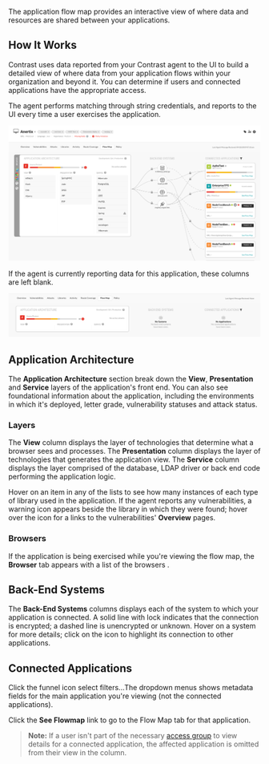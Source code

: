 <!--
title: "Flow map"
description: "Learn how to view the flow of data through your application."
tags: "user UI applications flow map data access"
-->

The application flow map provides an interactive view of where data and resources are shared between your applications. 

## How It Works

Contrast uses data reported from your Contrast agent to the UI to build a detailed view of where data from your application flows within your organization and beyond it. You can determine if users and connected applications have the appropriate access. 

The agent performs matching through string credentials, and reports to the UI every time a user exercises the application. 

<a href="assets/images/Flow-map-active.png" rel="lightbox" title="Flow Map tab"><img class="thumbnail" src="assets/images/Flow-map-active.png"/></a>

If the agent is currently reporting data for this application, these columns are left blank.

<!-- In what scenarios would the agent not report this info? Not exercised? -->

<a href="assets/images/Flow-map-empty.png" rel="lightbox" title="No data in the Flow Map tab"><img class="thumbnail" src="assets/images/Flow-map-empty.png"/></a>

## Application Architecture

The **Application Architecture** section break down the **View**, **Presentation** and **Service** layers of the application's front end. You can also see foundational information about the application, including the environments in which it's deployed, letter grade, vulnerability statuses and attack status. 

### Layers

The **View** column displays the layer of technologies that determine what a browser sees and processes. The **Presentation** column displays the layer of technologies that generates the application view. The **Service** column displays the layer comprised of the database, LDAP driver or back end code performing the application logic.

Hover on an item in any of the lists to see how many instances of each type of library <!-- ? --> used in the application. If the agent reports any vulnerabilities, a warning icon appears beside the library in which they were found; hover over the icon for a links to the vulnerabilities' **Overview** pages.

### Browsers

If the application is being exercised while you're viewing the flow map, the **Browser** tab appears with a list of the browsers <!-- on which you can access the app or on which it's being accessed? -->.

## Back-End Systems

The **Back-End Systems** columns displays each of the system to which your application is connected. A solid line with lock indicates that the connection is encrypted; a dashed line is unencrypted or unknown. Hover on a system for more details; click on the icon to highlight its connection to other applications. 

## Connected Applications

Click the funnel icon select filters...The dropdown menus shows metadata fields for the main application you're viewing (not the connected applications).

Click the **See Flowmap** link to go to the Flow Map tab for that application. 

> **Note:** If a user isn't part of the necessary [access group](admin-manageorgs.html#access) to view details for a connected application, the affected application is omitted from their view in the column. 

